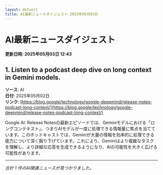 ```yaml
---
layout: default
title: AI最新ニュースダイジェスト 2025年05月03日
---
```


# AI最新ニュースダイジェスト
**更新日時: 2025年05月03日 12:43**

## 1. Listen to a podcast deep dive on long context in Gemini models.

**ソース**: AI  
**日付**: 2025年05月02日  
**リンク**: [https://blog.google/technology/google-deepmind/release-notes-podcast-long-context/](https://blog.google/technology/google-deepmind/release-notes-podcast-long-context/)  

Google AI: Release Notesの最新エピソードでは、Geminiモデルにおける「ロングコンテキスト」、つまりAIモデルが一度に処理できる情報量に焦点を当てています。このポッドキャストでは、Geminiが大量の情報を効率的に処理できる能力について深く掘り下げています。これにより、Geminiはより複雑なタスクを理解し、より詳細な応答を生成できるようになり、AIの可能性を大きく広げる可能性があります。
  

---

*合計 1 件のAI関連ニュースが見つかりました。*
